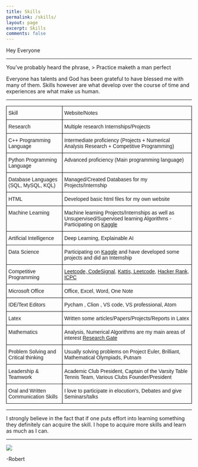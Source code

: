 ```yaml
---
title: Skills
permalink: /skills/
layout: page
excerpt: Skills
comments: false
---
```

Hey Everyone
<hr>
You’ve probably heard the phrase, 
> Practice maketh a man perfect  

Everyone has talents and God has been grateful to have blessed me with many of them. Skills however are what develop over the course of time and experiences are what make us human.
<hr>
<style type="text/css">
.tg  {border-collapse:collapse;border-spacing:0;}
.tg td{border-color:black;border-style:solid;border-width:1px;font-family:Arial, sans-serif;font-size:14px;
  overflow:hidden;padding:10px 5px;word-break:normal;}
.tg th{border-color:black;border-style:solid;border-width:1px;font-family:Arial, sans-serif;font-size:14px;
  font-weight:normal;overflow:hidden;padding:10px 5px;word-break:normal;}
.tg .tg-1wig{font-weight:bold;text-align:left;vertical-align:top}
.tg .tg-0lax{text-align:left;vertical-align:top}
</style>
<table class="tg">
<thead>
  <tr>
    <th class="tg-0lax">Skill</th>
    <th class="tg-0lax">Website/Notes</th>
    <!--<th class="tg-0lax">Rating -/5</th>-->
  </tr>
</thead>
<tbody>
  <tr>
    <td class="tg-0lax">Research</td>
    <td class="tg-0lax">Multiple research Internships/Projects</td>
  </tr>
  <tr>
    <td class="tg-0lax">C++ Programming Language</td>
    <td class="tg-0lax">Intermediate proficiency (Projects + Numerical Analysis Research + Competitive Programming)</td>
  </tr>
  <tr>
    <td class="tg-0lax">Python Programming Language</td>
    <td class="tg-0lax">Advanced proficiency (Main programming language)<br><br></td>
     <!--<td class="tg-0lax">3</td>-->
  </tr>
  <tr>
    <td class="tg-0lax">Database Languages (SQL, MySQL, KQL)</td>
    <td class="tg-0lax">Managed/Created Databases for my Projects/Internship </td>
     <!--<td class="tg-0lax">3</td>-->
  </tr>
  <tr>
    <td class="tg-0lax">HTML</td>
    <td class="tg-0lax">Developed basic html files for my own website</td>
     <!--<td class="tg-0lax">4</td>-->
  </tr>

  <tr>
    <td class="tg-0lax">Machine Learning </td>
    <td class="tg-0lax">Machine learning Projects/Internships as well as Unsupervised/Supervised learning Algorithms -  Participating on <a href="https://www.kaggle.com/robertjoseph" target="_blank" rel="noopener noreferrer">Kaggle</a></td>
     <!--<td class="tg-0lax">2</td>-->
  </tr>
  <tr>
    <td class="tg-0lax">Artificial Intelligence</td>
    <td class="tg-0lax">Deep Learning, Explainable AI</td>
     <!--<td class="tg-0lax">2</td>-->
  </tr>
  <tr>
    <td class="tg-0lax">Data Science</td>
    <td class="tg-0lax"><span style="font-weight:400;font-style:normal">Participating on </span><a href="https://www.kaggle.com/" target="_blank" rel="noopener noreferrer"><span style="font-weight:400;font-style:normal;text-decoration:none">Kaggle</span></a><span style="font-weight:400;font-style:normal;text-decoration:none"> and have developed some projects and did an Internship</span><br></td>
     <!--<td class="tg-0lax">3</td>-->
  </tr>
  <tr>
    <td class="tg-0lax">Competitive Programming</td>
    <td class="tg-0lax"><a href="" target="_blank" rel="noopener noreferrer">Leetcode, </a><a href="https://app.codesignal.com/profile/robert_j44" target="_blank" rel="noopener noreferrer">CodeSignal</a>, <a href="https://open.kattis.com/users/robert-joseph" target="_blank" rel="noopener noreferrer">Kattis, </a><a href="" target="_blank" rel="noopener noreferrer">Leetcode</a>, </a><a href="https://www.hackerrank.com/Robert_boy" target="_blank" rel="noopener noreferrer">Hacker Rank,</a> <a href="https://icpc.baylor.edu/ICPCID/AD8WSBDQSBXA" target="_blank" rel="noopener noreferrer">ICPC</a></td>
    <!--<td class="tg-0lax">3</td>-->
  </tr>
  <tr>
    <td class="tg-0lax">Microsoft Office </td>
    <td class="tg-0lax">Office, Excel, Word, One Note</td>
    <!-- <td class="tg-0lax">4</td>-->
  </tr>
  <tr>
    <td class="tg-0lax">IDE/Text Editors</td>
    <td class="tg-0lax">Pycham , Clion , VS code, VS professional, Atom</td>
    <!-- <td class="tg-0lax">4</td>-->
  </tr>
  <tr>
    <td class="tg-0lax">Latex</td>
    <td class="tg-0lax">Written some articles/Papers/Projects/Reports in Latex</td>
     <!--<td class="tg-0lax">4</td>-->
  </tr>
  <tr>
    <td class="tg-0lax">Mathematics</td>
    <td class="tg-0lax">Analysis, Numerical Algorithms are my main areas of interest <a href="https://www.researchgate.net/profile/Robert_Joseph" target="_blank" rel="noopener noreferrer">Research Gate</a> </td>
     <!--<td class="tg-0lax">4</td>-->
  </tr>
  <tr>
    <td class="tg-0lax">Problem Solving and Critical thinking</td>
    <td class="tg-0lax">Usually solving problems on Project Euler, Brilliant, Mathematical Olympiads, Putnam</td>
    <!-- <td class="tg-0lax">5</td>-->
  </tr>
  <tr>
    <td class="tg-0lax">Leadership & Teamwork</td>
    <td class="tg-0lax">Academic Club President, Captain of the Varsity Table Tennis Team, Various Clubs Founder/President</td>
     <!--<td class="tg-0lax">5</td>-->
  </tr>
  <tr>
    <td class="tg-1wig"><span style="font-weight:normal">Oral and Written Communication Skills</span></td>
    <td class="tg-0lax">I love to participate in elocution's, Debates and give Seminars/talks</td>
     <!--<td class="tg-0lax">4</td>-->
  </tr>
</tbody>
</table>
<hr>
I strongly believe in the fact that if one puts effort into learning something they definitely can acquire the skill. I hope to acquire more skills and learn as much as I can.
<hr>
<img src = "https://cw-gbl-gws-prod.azureedge.net/-/media/cw/americas/canada/office-pages/edmonton-mobile.jpg?rev=6ec6a6b628cd46fda0f0312309408a67">   

-Robert
